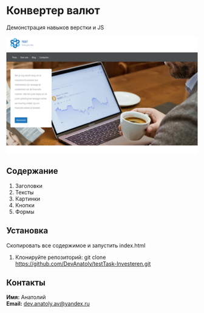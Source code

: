# Конвертер валют

Демонстрация навыков верстки и JS 

![Скриншот](./screenshot.png)

## Содержание

1. Заголовки
2. Тексты
3. Картинки
4. Кнопки
5. Формы

## Установка

Скопировать все содержимое и запустить index.html

1. Клонируйте репозиторий:
git clone  https://github.com/DevAnatoly/testTask-Investeren.git

## Контакты
**Имя:** Анатолий  
**Email:** dev.anatoly.av@yandex.ru
